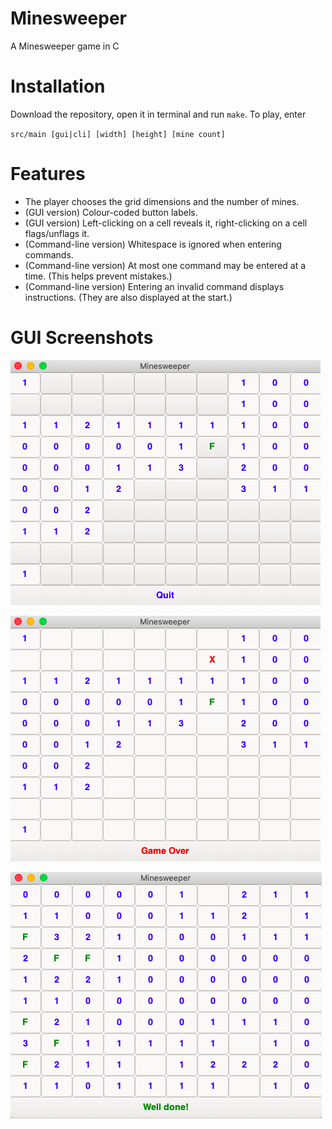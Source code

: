 # Minesweeper
A Minesweeper game in C

# Installation
Download the repository, open it in terminal and run `make`. To play, enter 

`src/main [gui|cli] [width] [height] [mine count]`

# Features
- The player chooses the grid dimensions and the number of mines.
- (GUI version) Colour-coded button labels.
- (GUI version) Left-clicking on a cell reveals it, right-clicking on a cell flags/unflags it.
- (Command-line version) Whitespace is ignored when entering commands.
- (Command-line version) At most one command may be entered at a time. (This helps prevent mistakes.)
- (Command-line version) Entering an invalid command displays instructions. (They are also displayed at the start.)

# GUI Screenshots
![GUI Play](screenshots/gui_play.png)

![GUI Lost](screenshots/gui_lost.png)

![GUI Won](screenshots/gui_won.png)
